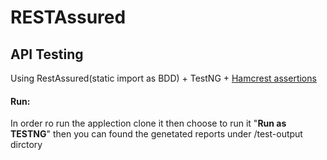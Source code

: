 # RESTAssured 


## API Testing
 Using RestAssured(static import as BDD) + TestNG + [Hamcrest assertions](http://hamcrest.org/JavaHamcrest/javadoc/1.3/org/hamcrest/Matchers.html)

####  Run:
In order ro run the applection clone it then choose to run it "**Run as TESTNG**"
then you can found the genetated reports under /test-output dirctory 

